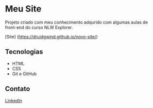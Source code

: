 # Meu Site

Projeto criado com meu conhecimento adqurido com algumas aulas de front-end do curso NLW Explorer.

[Site] (https://druidgwind.github.io/novo-site/)


## Tecnologias 

- HTML
- CSS
- Git e GitHub

## Contato

[LinkedIn](https://www.linkedin.com/in/lucaslfs)